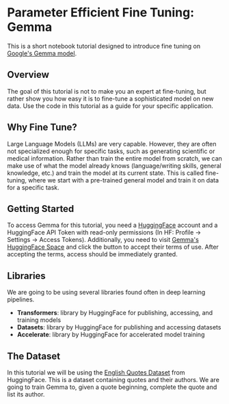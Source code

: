 # Parameter Efficient Fine Tuning: Gemma

This is a short notebook tutorial designed to introduce fine tuning on [Google's Gemma model](https://huggingface.co/google/gemma-7b). 

## Overview

The goal of this tutorial is not to make you an expert at fine-tuning, but rather show you how easy it is to fine-tune a sophisticated model on new data. Use the code in this tutorial as a guide for your specific application.

## Why Fine Tune? 

Large Language Models (LLMs) are very capable. However, they are often not specialized enough for specific tasks, such as generating scientific or medical information. Rather than train the entire model from scratch, we can make use of what the model already knows (language/writing skills, general knowledge, etc.) and train the model at its current state. This is called fine-tuning, where we start with a pre-trained general model and train it on data for a specific task. 

## Getting Started

To access Gemma for this tutorial, you need a [HuggingFace](www.huggingface.co) account and a HuggingFace API Token with read-only permissions (In HF: Profile -> Settings -> Access Tokens). Additionally, you need to visit [Gemma's HuggingFace Space](https://huggingface.co/google/gemma-7b) and click the button to accept their terms of use. After accepting the terms, access should be immediately granted.

## Libraries

We are going to be using several libraries found often in deep learning pipelines. 

- **Transformers**: library by HuggingFace for publishing, accessing, and training models
- **Datasets**: library by HuggingFace for publishing and accessing datasets
- **Accelerate**: library by HuggingFace for accelerated model training

## The Dataset

In this tutorial we will be using the [English Quotes Dataset](https://huggingface.co/datasets/Abirate/english_quotes) from HuggingFace. This is a dataset containing quotes and their authors. We are going to train Gemma to, given a quote beginning, complete the quote and list its author.  
